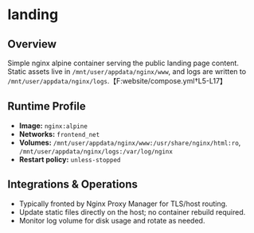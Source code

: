 <!--
title: landing
description:
published: true
date: 2025-10-19T08:57:42Z
tags:
editor: markdown
-->

# landing

## Overview
Simple nginx alpine container serving the public landing page content. Static assets live in `/mnt/user/appdata/nginx/www`, and logs are written to `/mnt/user/appdata/nginx/logs`.【F:website/compose.yml†L5-L17】

## Runtime Profile
- **Image:** `nginx:alpine`
- **Networks:** `frontend_net`
- **Volumes:** `/mnt/user/appdata/nginx/www:/usr/share/nginx/html:ro`, `/mnt/user/appdata/nginx/logs:/var/log/nginx`
- **Restart policy:** `unless-stopped`

## Integrations & Operations
- Typically fronted by Nginx Proxy Manager for TLS/host routing.
- Update static files directly on the host; no container rebuild required.
- Monitor log volume for disk usage and rotate as needed.
